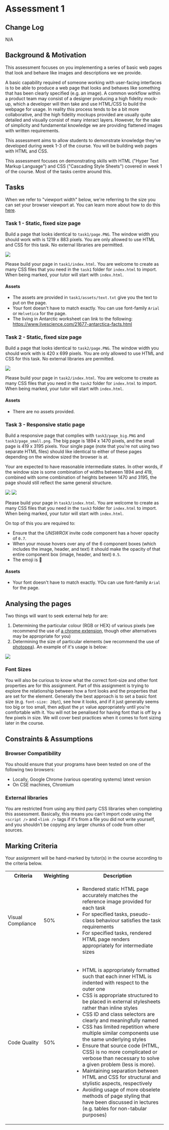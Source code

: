 # Assessment 1

## Change Log

N/A

## Background & Motivation

This assessment focuses on you implementing a series of basic web pages that look and behave like images and descriptions we we provide.

A basic capability required of someone working with user-facing interfaces is to be able to produce a web page that looks and behaves like something that has been clearly specified (e.g. an image). A common workflow within a product team may consist of a designer producing a high fidelity mock-up, which a developer will then take and use HTML/CSS to build the webpage for usage. In reality this process tends to be a bit more collaborative, and the high fidelity mockups provided are usually quite detailed and visually consist of many interact layers. However, for the sake of simplicity and fundamental knowledge we are providing flattened images with written requirements.

This assessment aims to allow students to demonstrate knowledge they've developed during week 1-3 of the course. You will be building web pages with HTML and CSS.

This assessment focuses on demonstrating skills with HTML ("Hyper Text Markup Language") and CSS ("Cascading Style Sheets") covered in week 1 of the course. Most of the tasks centre around this.

## Tasks

When we refer to "viewport width" below, we're referring to the size you can set your browser viewport at. You can learn more about how to do this [here](https://developer.chrome.com/docs/devtools/device-mode/).

### Task 1 - Static, fixed size page

Build a page that looks identical to `task1/page.PNG`. The window width you should work with is 1219 x 883 pixels. You 
are only allowed to use HTML and CSS for this task. No external libraries are permitted.

![](./task1/page.PNG)

Please build your page in `task1/index.html`. You are welcome to create as many CSS files that you need in the `task1` folder for `index.html` to import. When being marked, your tutor will start with `index.html`.

#### Assets

* The assets are provided in `task1/assets/text.txt` give you the text to 
put on the page.
* Your font doesn't have to match exactly. You can use font-family `Arial` or `Helvetica` for the page.
* The living in Antarctic worksheet can link to the following: https://www.livescience.com/21677-antarctica-facts.html

### Task 2 - Static, fixed size page

Build a page that looks identical to `task2/page.PNG`. The window width you should work with is 420 x 699 pixels. You are 
only allowed to use HTML and CSS for this task. No external libraries are permitted.

![](./task2/page.PNG)

Please build your page in `task2/index.html`. You are welcome to create as many CSS files that you need in the `task2` folder for `index.html` to import. When being marked, your tutor will start with `index.html`.

#### Assets
* There are no assets provided.

### Task 3 - Responsive static page

Build a responsive page that complies with `task3/page_big.PNG` and `task3/page_small.png`. The big page is 1894 x 1470 
pixels, and the small page is 419 x 3195 pixels. Your single page (note that you're not using two separate HTML files) should like identical to either of these pages depending on the window sized the browser is at.

Your are expected to have reasonable intermediate states. In other words, if the window size is some combination of widths between 1894 and 419, combined with some combination of heights between 1470 and 3195, the page should still reflect the same general structure.

![](./task3/page_big.PNG)
![](./task3/page_small.png)

Please build your page in `task3/index.html`. You are welcome to create as many CSS files that you need in the `task3` folder for `index.html` to import. When being marked, your tutor will start with `index.html`.

On top of this you are required to:
 * Ensure that the *UNSWROX* invite code component has a hover opacity of `0.7`.
 * When your mouse hovers over any of the 6 component boxes (which includes the image, header, and text) it should make the opacity of that entire component box (image, header, and text) `0.5`.
 * The emoji is 🙌

#### Assets
* Your font doesn't have to match exactly. YOu can use font-family `Arial` for the page.

## Analysing the pages

Two things will want to seek external help for are:
1) Determining the particular colour (RGB or HEX) of various pixels (we recommend the use of [a chrome extension](https://chrome.google.com/webstore/detail/eye-dropper/hmdcmlfkchdmnmnmheododdhjedfccka/), though other alternatives may be appropriate for you)
2) Determining the size of particular elements (we recommend the use of [photopea](https://www.photopea.com/)). An example of it's usage is below:

![](./help/photopea.png)

### Font Sizes

You will also be curious to know what the correct font-size and other font properties are for this assignment. Part of this assignment is trying to explore the relationship between how a font looks and the properties that are set for the element. Generally the best approach is to set a basic font size (e.g. `font-size: 20pt`), see how it looks, and if it just generally seems too big or too small, then adjust the `pt` value appropriately until you're comfortable with it. You will not be penalised for having font that is off by a few pixels in size. We will cover best practices when it comes to font sizing later in the course. 

## Constraints & Assumptions

### Browser Compatibility

You should ensure that your programs have been tested on one of the following two browsers:
 * Locally, Google Chrome (various operating systems) latest version
 * On CSE machines, Chromium

### External libraries

You are restricted from using any third party CSS libraries when completing this assessment. Basically, this means you can't import code using the `<script />` and `<link />` tags if it's from a file you did not write yourself, and you shouldn't be copying any larger chunks of code from other sources.

## Marking Criteria

Your assignment will be hand-marked by tutor(s) in the course according to the criteria below.

<table>
	<tr>
		<th>Criteria</th>
		<th>Weighting</th>
		<th>Description</th>
	</tr>
	<tr>
		<td>Visual Compliance</td>
		<td>50%</td>
		<td>
			<ul>
				<li>Rendered static HTML page accurately matches the reference image provided for each task</li>
				<li>For specified tasks, pseudo-class behaviour satisfies the task requirements</li>
				<li>For specified tasks, rendered HTML page renders appropriately for intermediate sizes</li>
			</ul>
		</td>
	</tr>
	<tr>
		<td>Code Quality</td>
		<td>50%</td>
		<td>
			<ul>
				<li>HTML is appropriately formatted such that each inner HTML is indented with respect to the outer one</li>
				<li>CSS is appropriate structured to be placed in external stylesheets rather than inline styles</li>
				<li>CSS ID and class selectors are clearly and meaningfully named</li>
				<li>CSS has limited repetition where multiple similar components use the same underlying styles</li>
				<li>Ensure that source code (HTML, CSS) is no more complicated or verbose than necessary to solve a given problem (less is more).</li>
				<li>Maintaining separation between HTML and CSS for structural and stylistic aspects, respectively</li>
				<li>Avoiding usage of more obselete methods of page styling that have been discussed in lectures (e.g. tables for non-tabular purposes)</li>
			</ul>
		</td>
	</tr>
</table>
